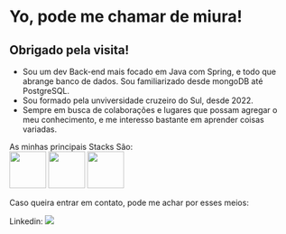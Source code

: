 # Yo, pode me chamar de miura!
## Obrigado pela visita!

- Sou um dev Back-end mais focado em Java com Spring, e todo que abrange banco de dados.
Sou familiarizado desde mongoDB até PostgreSQL.
- Sou formado pela unviversidade cruzeiro do Sul, desde 2022.
- Sempre em busca de colaborações e lugares que possam agregar o meu conhecimento, e me interesso bastante em aprender coisas variadas.


As minhas principais Stacks São:<br>
<img src="https://cdn.jsdelivr.net/gh/devicons/devicon/icons/java/java-plain-wordmark.svg" width="65" height="65" />               <img src="https://cdn.jsdelivr.net/gh/devicons/devicon/icons/spring/spring-plain-wordmark.svg" width="65" height="65" />                <img src="https://cdn.jsdelivr.net/gh/devicons/devicon/icons/postgresql/postgresql-original-wordmark.svg" width="65" height="65" />  


Caso queira entrar em contato, pode me achar por esses meios:
<div>
Linkedin: <a href ="https://www.linkedin.com/in/victorsantosm/"></a><img src="https://cdn.jsdelivr.net/gh/devicons/devicon/icons/linkedin/linkedin-original-wordmark.svg" />
</div>
